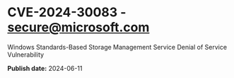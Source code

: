# CVE-2024-30083 - secure@microsoft.com

Windows Standards-Based Storage Management Service Denial of Service Vulnerability

**Publish date:** 2024-06-11
